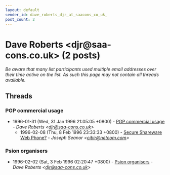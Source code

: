 ```yaml
---
layout: default
sender_id: dave_roberts_djr_at_saacons_co_uk_
post_count: 2
---
```


# Dave Roberts <djr<span>@</span>saa-cons.co.uk> (2 posts)

_Be aware that many list participants used multiple email addresses over their time active on the list. As such this page may not contain all threads available._

## Threads

### PGP commercial usage
+ 1996-01-31 (Wed, 31 Jan 1996 21:05:05 +0800) - [PGP commercial usage](/archive/1996/01/d56fd12d08598f2ac0b517a19699ffb9e755522d072d2bc37cea7c63f79e5290) - _Dave Roberts \<djr@saa-cons.co.uk\>_
  + 1996-02-08 (Thu, 8 Feb 1996 23:33:33 +0800) - [Secure Shareware Web Phone?](/archive/1996/02/29ab55084ec6259090dcdb32b4b9411885686f461f5df0ac21d482efaae3f37c) - _Joseph Seanor \<cibir@netcom.com\>_

### Psion organisers
+ 1996-02-02 (Sat, 3 Feb 1996 02:20:47 +0800) - [Psion organisers](/archive/1996/02/e0550e49fe5902b53656d3826648c3a036d5786d5092d6a7f61fc412652eb6a8) - _Dave Roberts \<djr@saa-cons.co.uk\>_

